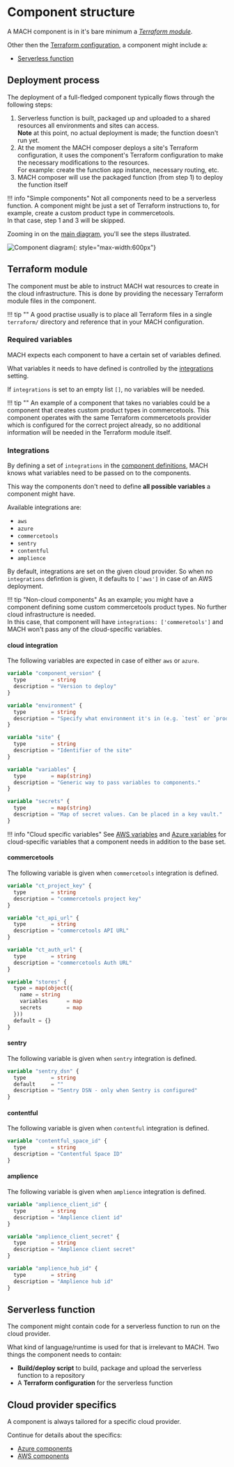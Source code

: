 # Component structure

A MACH component is in it's bare minimum a [*Terraform module*](https://www.terraform.io/docs/configuration/modules.html).

Other then the [Terraform configuration](#terraform-component), a component might include a:

- [Serverless function](#serverless-function)

## Deployment process

The deployment of a full-fledged component typically flows through the following steps:

1. Serverless function is built, packaged up and uploaded to a shared resources all environments and sites can access.<br>
   **Note** at this point, no actual deployment is made; the function doesn't run yet.
2. At the moment the MACH composer deploys a site's Terraform configuration, it uses the component's Terraform configuration to make the necessary modifications to the resources.<br>
   For example: create the function app instance, necessary routing, etc.
3. MACH composer will use the packaged function (from step 1) to deploy the function itself

!!! info "Simple components"
      Not all components need to be a serverless function. A component might be just a set of Terraform instructions to, for example, create a custom product type in commercetools.<br>
      In that case, step 1 and 3 will be skipped.

Zooming in on the [main diagram](../index.md#how-does-it-work), you'll see the steps illustrated.

![Component diagram](../_img/component-diagram.png){: style="max-width:600px"}

## Terraform module

The component must be able to instruct MACH wat resources to create in the cloud infrastructure.
This is done by providing the necessary Terraform module files in the component.


!!! tip ""
      A good practise usually is to place all Terraform files in a single `terraform/` directory and reference that in your MACH configuration.


### Required variables

MACH expects each component to have a certain set of variables defined.

What variables it needs to have defined is controlled by the [integrations](../syntax.md#components) setting.

If `integrations` is set to an empty list `[]`, no variables will be needed.

!!! tip ""
    An example of a component that takes no variables could be a component that creates custom product types in commercetools. This component operates with the same Terraform commercetools provider which is configured for the correct project already, so no additional information will be needed in the Terraform module itself.


### Integrations

By defining a set of `integrations` in the [component definitions](../syntax.md#components), MACH knows what variables need to be passed on to the components.

This way the components don't need to define **all possible variables** a component might have.

Available integrations are:

- `aws`
- `azure`
- `commercetools`
- `sentry`
- `contentful`
- `amplience`

By default, integrations are set on the given cloud provider. So when no `integrations` defintion is given, it defaults to `['aws']` in case of an AWS deployment.

!!! tip "Non-cloud components"
    As an example; you might have a component defining some custom commercetools product types. No further cloud infrastructure is needed.<br>
    In this case, that component will have `integrations: ['commeretools']` and MACH won't pass any of the cloud-specific variables.

#### cloud integration

The following variables are expected in case of either `aws` or `azure`.

```terraform
variable "component_version" {
  type        = string
  description = "Version to deploy"
}

variable "environment" {
  type        = string
  description = "Specify what environment it's in (e.g. `test` or `production`)"
}

variable "site" {
  type        = string
  description = "Identifier of the site"
}

variable "variables" {
  type        = map(string)
  description = "Generic way to pass variables to components."
}

variable "secrets" {
  type        = map(string)
  description = "Map of secret values. Can be placed in a key vault."
}
```

!!! info "Cloud specific variables"
      See [AWS variables](./aws.md#terraform-variables) and [Azure variables](./azure.md#terraform-variables) for cloud-specific variables that a component needs in addition to the base set.


#### commercetools

The following variable is given when `commercetools` integration is defined.

```terraform
variable "ct_project_key" {
  type        = string
  description = "commercetools project key"
}

variable "ct_api_url" {
  type        = string
  description = "commercetools API URL"
}

variable "ct_auth_url" {
  type        = string
  description = "commercetools Auth URL"
}

variable "stores" {
  type = map(object({
    name = string
    variables      = map
    secrets        = map
  }))
  default = {}
}
```

#### sentry

The following variable is given when `sentry` integration is defined.

```terraform
variable "sentry_dsn" {
  type        = string
  default     = ""
  description = "Sentry DSN - only when Sentry is configured"
}
```

#### contentful

The following variable is given when `contentful` integration is defined.

```terraform
variable "contentful_space_id" {
  type        = string
  description = "Contentful Space ID"
}
```

#### amplience

The following variable is given when `amplience` integration is defined.

```terraform
variable "amplience_client_id" {
  type        = string
  description = "Amplience client id"
}

variable "amplience_client_secret" {
  type        = string
  description = "Amplience client secret"
}

variable "amplience_hub_id" {
  type        = string
  description = "Amplience hub id"
}
```

## Serverless function

The component might contain code for a serverless function to run on the cloud provider.

What kind of language/runtime is used for that is irrelevant to MACH. Two things the component needs to contain:

- **Build/deploy script** to build, package and upload the serverless function to a repository
- A **Terraform configuration** for the serverless function

## Cloud provider specifics

A component is always tailored for a specific cloud provider.

Continue for details about the specifics:

- [Azure components](./azure.md)
- [AWS components](./aws.md)